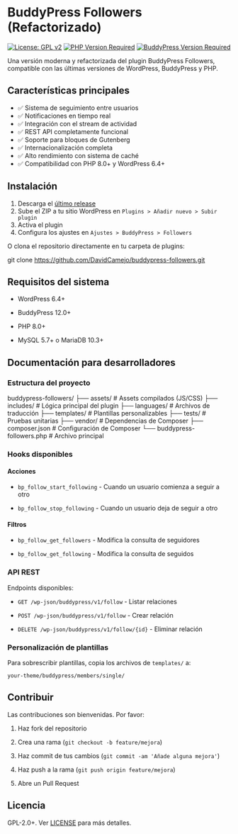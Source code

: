 # BuddyPress Followers (Refactorizado)

[![License: GPL v2](https://img.shields.io/badge/License-GPL_v2-blue.svg)](https://www.gnu.org/licenses/old-licenses/gpl-2.0.en.html)
[![PHP Version Required](https://img.shields.io/badge/PHP-%3E%3D8.0-8892BF.svg)](https://php.net/)
[![BuddyPress Version Required](https://img.shields.io/badge/BuddyPress-%3E%3D12.0-1a85ce.svg)](https://buddypress.org/)

Una versión moderna y refactorizada del plugin BuddyPress Followers, compatible con las últimas versiones de WordPress, BuddyPress y PHP.

## Características principales

- ✅ Sistema de seguimiento entre usuarios
- ✅ Notificaciones en tiempo real
- ✅ Integración con el stream de actividad
- ✅ REST API completamente funcional
- ✅ Soporte para bloques de Gutenberg
- ✅ Internacionalización completa
- ✅ Alto rendimiento con sistema de caché
- ✅ Compatibilidad con PHP 8.0+ y WordPress 6.4+

## Instalación

1. Descarga el [último release](https://github.com/DavidCamejo/buddypress-followers/releases)
2. Sube el ZIP a tu sitio WordPress en `Plugins > Añadir nuevo > Subir plugin`
3. Activa el plugin
4. Configura los ajustes en `Ajustes > BuddyPress > Followers`

O clona el repositorio directamente en tu carpeta de plugins:

git clone https://github.com/DavidCamejo/buddypress-followers.git

## Requisitos del sistema

- WordPress 6.4+

- BuddyPress 12.0+

- PHP 8.0+

- MySQL 5.7+ o MariaDB 10.3+

## Documentación para desarrolladores

### Estructura del proyecto

buddypress-followers/
├── assets/                  # Assets compilados (JS/CSS)
├── includes/              # Lógica principal del plugin
├── languages/           # Archivos de traducción
├── templates/           # Plantillas personalizables
├── tests/                    # Pruebas unitarias
├── vendor/                # Dependencias de Composer
├── composer.json    # Configuración de Composer
└── buddypress-followers.php # Archivo principal

### Hooks disponibles

#### Acciones

- `bp_follow_start_following` - Cuando un usuario comienza a seguir a otro

- `bp_follow_stop_following` - Cuando un usuario deja de seguir a otro

#### Filtros

- `bp_follow_get_followers` - Modifica la consulta de seguidores

- `bp_follow_get_following` - Modifica la consulta de seguidos

### API REST

Endpoints disponibles:

- `GET /wp-json/buddypress/v1/follow` - Listar relaciones

- `POST /wp-json/buddypress/v1/follow` - Crear relación

- `DELETE /wp-json/buddypress/v1/follow/{id}` - Eliminar relación

### Personalización de plantillas

Para sobrescribir plantillas, copia los archivos de `templates/` a:

`your-theme/buddypress/members/single/`

## Contribuir

Las contribuciones son bienvenidas. Por favor:

1. Haz fork del repositorio

2. Crea una rama (`git checkout -b feature/mejora`)

3. Haz commit de tus cambios (`git commit -am 'Añade alguna mejora'`)

4. Haz push a la rama (`git push origin feature/mejora`)

5. Abre un Pull Request

## Licencia

GPL-2.0+. Ver [LICENSE](https://LICENSE) para más detalles.
